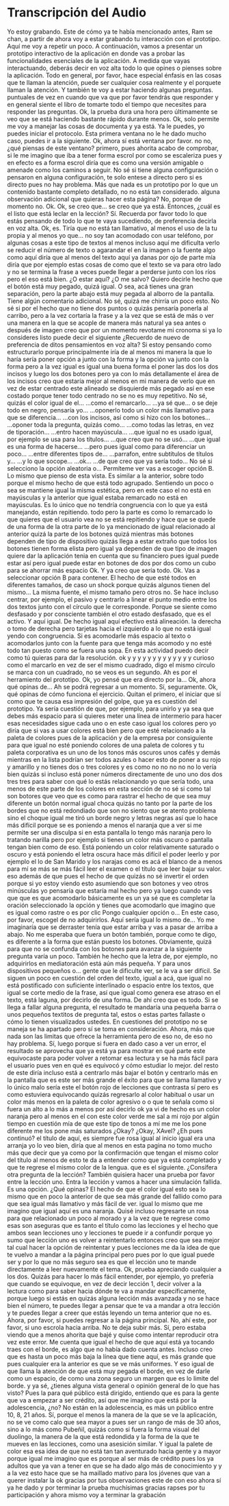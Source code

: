 # Transcripción del Audio

 Yo estoy grabando. Este de cómo ya te había mencionado antes, Ram se chan, a partir de ahora voy a estar grabando tu interacción con el prototipo. Aquí me voy a repetir un poco. A continuación, vamos a presentar un prototipo interactivo de la aplicación en donde vas a probar las funcionalidades esenciales de la aplicación. A medida que vayas interactuando, deberás decir en voz alta todo lo que opines o pienses sobre la aplicación. Todo en general, por favor, hace especial énfasis en las cosas que te llaman la atención, puede ser cualquier cosa realmente y el porquete llaman la atención. Y también te voy a estar haciendo algunas preguntas.  puntuales de vez en cuando que va que por favor tendrás que responder y en general siente el libro de tomarte todo el tiempo que necesites para responder las preguntas. Ok, la prueba dura una hora pero últimamente se veo que se está haciendo bastante rápido durante menos. Ok, solo permite me voy a manejar las cosas de documenta y ya está. Ya le puedes, yo puedes iniciar el protocolo. Esta primera ventana no le he dado mucho caso, puedes ir a la siguiente. Ok, ahora sí está ventana por favor.  no no, ¿qué piensas de este ventano? primero, pues ahorita acabo de comprobar, si le me imagino que iba a tener forma escrol por como se escaleriza pues y en efecto es a forma escrol diría que es como una versión amigable o amenade como los caminos a seguir. No sé si tiene alguna configuración o pensaron en alguna configuración, te solo entese a directo pero si es directo pues no hay problema. Más que nada es un prototipo por lo que un contenido bastante completo detallado, no no está tan considerado.  alguna observación adicional que quieras hacer esta página? No, porque de momento no. Ok. Ok, se creo que... se creo que ya está. Entonces, ¿cuál es el listo que está leclar en la lección? Sí. Recuerda por favor todo lo que estás pensando de todo lo que te vaya sucediendo, de preferencia decirla en voz alta. Ok, es. Tiría que no está tan llamativo, al menos el uso de la tu propia y al menos yo que...  no soy tan acomodado con usar teléfono, por algunas cosas a este tipo de textos al menos incluso aquí me dificulta verlo se reducir el número de texto o agarandar el en la imagen o la fuente algo como aquí diría que al menos del texto aquí ya danas por ojo de parte mía diría que por ejemplo estas cosas de como que el texto se va para otro lado y no se termina la frase a veces puede llegar a perderse junto con los ríos pero el  eso está bien. ¿O estar aquí? ¿O me salvo? Quiero decirle hecho que el botón está muy pegado, quizá igual. O sea, acá tienes una gran separación, pero la parte abajo está muy pegada al alborro de la pantalla. Tiene algún comentario adicional. No sé, quizá me chirría un poco esto. No sé si por el hecho que no tiene dos puntos o quizás pensaría ponerla al carribo, pero a la vez cortaría la frase  y a la vez que se está de más o ver una manera en la que se acople de manera más natural ya sea antes o después de imagen creo que por un momento revotame mi cronoma si ya lo consideres listo puede decir el siguiente  ¿Recuerdo de nuevo de preferencia de ditos pensamientos en voz alta? Si estoy pensando como estructurarlo porque principalmente iría de al menos mi manera la que lo haría sería poner opción a junto con la forma y la opción va junto con la forma pero a la vez igual es igual una buena forma el poner las dos los dos incisos y luego los dos botones pero ya con lo más detallamente el área de los incisos creo que estaría mejor al menos en mi manera de verlo que en vez de estar centrado este alineado se disquierde más pegado así en ese costado porque tener todo centrado no se no es muy repetitivo.  No sé, quizás el color igual de el... ...como el remarcarlo... ...ya sé que... o se deje todo en negro, pensaría yo... ...oponerlo todo un color más llamativo para que se diferencia... ...con los incisos, así como si hizo con los botones... ...oponer toda la pregunta, quizás como... ...como todas las letras, en vez de tiporación... ...entro hacen mayúscula... ...que igual no es usado igual, por ejemplo se usa para los títulos... ...que creo que no se usó... ...que igual es una forma de hacerse... ...pero pues igual como para diferenciar un poco... ...entre diferentes tipos de... ...parrafon, entre subtítulos de títulos y... ...y lo que socope... ...ok... ...de que creo que ya sería todo...  No sé si selecciono la opción aleatoria o... Permíteme ver vas a escoger opción B. Lo mismo que pienso de esta vista. Es similar a la anterior, sobre todo porque el mismo hecho de que está todo agrupado. Sentiendo un poco o sea se mantiene igual la misma estética, pero en este caso el no está en mayúsculas y la anterior que igual estaba remarcado no está en mayúsculas. Es lo único que no tendría congruencia con lo que ya está manejando, están repitiendo.  todo pero la parte es como lo remarcado lo que quieres que el usuario vea no se está repitiendo y hace que se quede de una forma de la otra parte de lo ya mencionado de igual relacionado al anterior quizá la parte de los botones quizá mientras más botones dependen de tipo de dispositivo quizás llega a estar extraño que todos los botones tienen forma elista pero igual ya dependen de que tipo de imagen quiere dar la aplicación tenia en cuenta que su financiero pues igual puede estar así pero igual puede estar en botones de dos por dos como un cubo para se ahorrar más espacio  Ok. Y ya creo que sería todo. Ok. Vas a seleccionar opción B para contener. El hecho de que esté todos en diferentes tamaños, de caso un shock porque quizás algunos tienen del mismo... La misma fuente, el mismo tamaño pero otros no. Se hace incluso centrar, por ejemplo, el pasivo y centrarlo a linear el punto medio entre los dos textos junto con el círculo que le corresponde. Porque se siente como desfasado y por consciente también el otro estado desfasado, que es el activo. Y aquí igual. De hecho igual aquí efectivo está alineación.  la derecha o tomo de derecha pero tarjetas hacia el izquierdo a lo que no está igual yendo con congruencia. Si es acomodarle más espacio al texto o acomodarlos junto con la fuente para que tenga más acomodo y no esté todo tan puesto como se fuera una sopa. En esta actividad puedo decir como tú quieras para dar la resolución. ok y y y y y y y y y y y y y  curioso como el marcarlo en vez de ser el mismo cuadrado, digo el mismo círculo se marca con un cuadrado, no se veos es un segundo. Ah es por el herramiento del prototipo. Ok, yo pensé que era directo por la... Ok, ahora qué opinas de... Ah se podrá regresar a un momento. Sí, seguramente. Ok, qué opinas de cómo funciona el ejercicio. Quitan el primero, el iniciar que sí como que te causa esa impresión del golpe, que ya es cuestión del prototipo. Ya sería cuestión de que, por ejemplo, para unirlo y ya sea que debes más espacio para  si quieres meter una línea de intermerio para hacer esas necesidades sigue cada uno o en este caso igual los colores pero yo diría que si vas a usar colores está bien pero que esté relacionado a la paleta de colores pues de la aplicación y de la empresa por consiguiente para que igual no esté poniendo colores de una paleta de colores y tu paleta corporativa es un uno de los tonos más oscuros unos cafés y demás mientras en la lista podrían ser todos azules o hacer esto de poner a su rojo y amarillo y no tienes dos o tres colores y es como no no no no no lo vería bien quizás si incluso está poner números directamente de uno uno dos dos tres tres para saber con qué lo estás relacionando  yo que sería todo, una menos de este parte de los colores en esta sección de no sé si como tal son botores que veo que es como para rastrar el hecho de que sea muy diferente un botón normal igual choca quizás no tanto por la parte de los bordes que no está redondiado que son no siento que se atento problema sino el choque igual me tiró un borde negro y letras negras así que lo hace más difícil porque se es poniendo a menos el naranja que a ver si me permite ser una disculpa si en esta pantalla lo tengo más naranja pero lo tratando narilla pero por ejemplo si tienes un color más oscuro o pantalla  tengan bien como de eso. Está poniendo un color relativamente saturado o oscuro y está poniendo el letra oscura hace más difícil el poder leerlo y por ejemplo el lo de San Marido y los narajas como es acá el blanco de a menos para mí se más se más fácil leer el examen o el título que leer bajar su valor. eso además de que pues el hecho de que quizás no sé invertir el orden porque si yo estoy viendo esto asumiendo que son botones y veo otros minúsculas yo pensaría que estaría mal hecho pero ya luego cuando ves que que es que acomodarlo básicamente es un ya sé que es completar la oración seleccionado la opción y tienes que acomodarlo que imagino que es igual como rastre o es por clic  Pongo cualquier opción o... En este caso, por favor, escogel de no adquirirlos. Aquí sería igual lo mismo de... Yo me imaginaría que se derraster tenía que estar arriba y vas a pasar de arriba a abajo. No me esperaba que fuera un botón también, porque como te digo, es diferente a la forma que están puesto los botones. Obviamente, quizá para que no se confunda con los botones para avanzar a la siguiente pregunta varía un poco. También he hecho que la letra de, por ejemplo, no adquirirlos en mediatoración está aún más pequeña. Y para unos dispositivos pequeños o...  gente que le dificulte ver, se le va a ser difícil. Se siguen un poco en cuestión del orden del texto, igual a acá, que igual no está postificado con suficiente interlinado o espacio entre los textos, que igual se corte medio de la frase, así que igual como genera ese atraso en el texto, está laguna, por decirlo de una forma. De ahí creo que es todo.  Si se llega a fallar alguna pregunta, el resultado te mandaría una pequeña barra o unos pequeños textitos de pregunta tal, estos o estas partes fallaste o cómo lo tienen visualizados ustedes. En cuestiones del prototipo no se maneja se ha apartado pero sí se toma en consideración. Ahora, más que nada son las limitas que ofrece la herramienta pero de eso no, de eso no hay problema. Sí, luego porque si fuera en dado caso a ver un error, el resultado se aprovecha que ya está ya para mostrar en qué parte este equivocaste para poder volver a retomar esa lectura y se ha más fácil para el usuario pues ven en qué es equivocó y cómo estudiar lo mejor.  del resto de este diría incluso está a centrarlo más bajar el botón y centrarlo más en la pantalla que es este ser más grande el éxito para que se llama llamativo y lo único malo sería este el botón rojo de lecciones que contrasta sí pero es como estuviera equivocando quizás regresarlo al color habitual o usar un color más menos en la paleta de color agresivo o o que te señala como si fuera un alto a lo más a menos por así decirlo ok ya vi de hecho es un color naranja pero al menos en el con este color verde me sal a mi rojo por algún tiempo en cuestión mía de que este tipo de tonos a mí me me los pone diferente me los pone más saturados  ¿Okay? ¿Okay, XAvel? ¿Eh pues continuó? el título de aquí, es siempre fue rosa igual al inicio igual era una arranja yo lo veo bien, diría que al menos en esta pagina no tomo mucho más que decir que ya como por la confirmación que tengan el mismo color del título al menos de esto te da a entender como que ya está completado y que te regrese el mismo color de la lengua.  que es el siguiente. ¿Consífera otra pregunta de la lección? También quisiera hacer una prueba por favor entre la lección uno. Entra la lección y vamos a hacer una simulación fallida. Es una opción. ¿Qué opinas? El hecho de que el color igual esto sea lo mismo que en poco la anterior de que sea más grande del fallido como para que sea igual más llamativo y más fácil de ver.  igual lo mismo que me imagino que igual aquí es una naranja. Quisé incluso regresarte un rosa para que relacionado un poco al morado y a la vez que te regrese como esas son aseguras que es tanto el título como las lecciones y el hecho que ambos sean lecciones uno y lecciones te puede ir a confundir porque yo sumo que lección uno es volver a reintentarlo entonces creo que sea mejor tal cual hacer la opción de reintentar y pues lecciones me da la idea de que te vuelvo a mandar a la página principal pero pues por lo que igual puede ser y por lo que no más seguro sea es que el lección uno te mande directamente a leer nuevamente el tema. Ok, prueba apreciando cualquier a los dos.  Quizás para hacer lo más fácil entender, por ejemplo, yo prefería que cuando se equivoque, en vez de decir lección 1, decir volver a la lectura como para saber hacia dónde te va a mandar específicamente, porque luego si estás en quizás alguna lección más avanzada y no se hace bien el número, te puedes llegar a pensar que te va a mandar a otra lección y te puedes llegar a creer que estás leyendo un tema anterior que no es. Ahora, por favor, si puedes regresar a la página principal. No, ahí este, por favor, si uno escrola hacia arriba.  No te deja subir más. Sí, pero estaba viendo que a menos ahorita que bajé y quise como intentar reproducir otra vez este error. Me cuenta que igual el hecho de que aquí está ya tocando traes con el borde, es algo que no había dado cuenta antes. Incluso creo que es hasta un poco más baja la línea que tiene aquí, es más grande que pues cualquier era la anterior es que se ve más uniformes. Y eso igual de que llama la atención de que está muy pegada el borde, en vez de darle como un espacio, de como una zona seguro un margen que es lo limite del borde.  y ya sé, ¿tienes alguna vista general o opinión general de lo que has visto? Pues la para qué público está dirigido, entiendo que es para la gente que va a empezar a ser crédito, así que me imagino que está por la adolescencia, ¿no? No están en la adolescencia, es más un público entre 10, 8, 21 años. Sí, porque el menos la manera de la que se ve la aplicación, no se ve como calo que sea mayor a pues ser un rango de más de 30 años, sino a lo más como Pubeñil, quizás como si fuera la forma visual del duolingo, la manera de la que está redondida y la forma de la que te mueves en las lecciones, como una asesición similar.  Y igual la palete de color esa esa idea de que no está tan tan aventurado hacia gente y a mayor porque igual me imagino que es porque al ser más de crédito pues los ya adultos que ya van a tener en que se ha dado algo más de conocimiento y y a la vez esto hace que se ha maillado mativo para los jóvenes que van a querer instalar la ok gracias por tus observaciones este de con eso ahora sí ya he dado y por terminar la prueba muchísimas gracias rapses por tu participación y ahora mismo voy a terminar la grabación